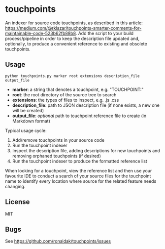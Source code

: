 # touchpoints
An indexer for source code touchpoints, as described in this article: https://medium.com/@rklazar/touchpoints-smarter-comments-for-maintainable-code-523b62fb88b8. Add the script to your build process/pipeline in order to keep the description file updated and, optionally, to produce a convenient reference to existing and obsolete touchpoints.

## Usage

    python touchpoints.py marker root extensions description_file output_file

  * **marker**: a string that denotes a touchpoint, e.g. "TOUCHPOINT:"
  * **root**: the root directory of the source tree to search
  * **extensions**: the types of files to inspect, e.g. .js .css
  * **description_file**: path to JSON description file (if none exists, a new one will be created)
  * **output_file**: _optional_ path to touchpoint reference file to create (in Markdown format)

Typical usage cycle:

  1. Add/remove touchpoints in your source code
  2. Run the touchpoint indexer
  3. Inspect the description file, adding descriptions for new touchpoints and removing orphaned touchpoints (if desired)
  4. Run the touchpoint indexer to produce the formatted reference list

When looking for a touchpoint, view the reference list and then use your favourite IDE to conduct a search of your source files for the touchpoint name to identify every location where source for the related feature needs changing.

## License

MIT

## Bugs

See <https://github.com/ronaldak/touchpoints/issues>
